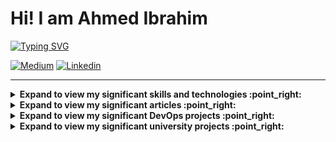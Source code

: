 # Hi! I am Ahmed Ibrahim

[![Typing SVG](https://readme-typing-svg.herokuapp.com?vCenter=true&size=17&width=500&lines=Senior+Software+Engineer;BEng+from+Cairo+University;Top+10+of+Class+2022;The+less,+the+better)](https://git.io/typing-svg) 

<div style="display:inline-block">
<a href="https://medium.com/@a.ibrahim.abdellatif"><img alt="Medium" src="https://img.shields.io/badge/Medium-12100E?style=for-the-badge&logo=medium&logoColor=white"></a>
<a href="https://www.linkedin.com/in/ahmed-ibrahim-abdellatif/"><img alt="Linkedin" src="https://img.shields.io/badge/linkedin-%230077B5.svg?style=for-the-badge&logo=linkedin&logoColor=white"></a>
</div>

<hr>

<details>
<summary><b> Expand to view my significant skills and technologies :point_right:</b></summary> </br>
<div style="display:inline-block">
    <img alt="AWS" src="https://img.shields.io/badge/AWS-%23FF9900.svg?style=for-the-badge&logo=amazon-aws&logoColor=white"/>
    <img alt="CircleCI" src="https://img.shields.io/badge/circle%20ci-%23161616.svg?style=for-the-badge&logo=circleci&logoColor=white"/>
    <img alt="Ansible" src="https://img.shields.io/badge/ansible-%231A1918.svg?style=for-the-badge&logo=ansible&logoColor=white"/>
    <img alt="Prometheus" src="https://img.shields.io/badge/Prometheus-E6522C?style=for-the-badge&logo=Prometheus&logoColor=white"/>
    <img alt="Docker" src="https://img.shields.io/badge/docker-%230db7ed.svg?style=for-the-badge&logo=docker&logoColor=white"/>
    <br><br>
    <img alt="SpringBoot" src="https://img.shields.io/badge/spring-%236DB33F.svg?style=for-the-badge&logo=spring&logoColor=white"/>
    <img alt="Java" src="https://img.shields.io/badge/java-%23ED8B00.svg?style=for-the-badge&logo=java&logoColor=white" />
    <img alt="Go" src="https://img.shields.io/badge/go-%2300ADD8.svg?style=for-the-badge&logo=go&logoColor=white" />
    <img alt="Bash" src="https://img.shields.io/badge/shell_script-%23121011.svg?style=for-the-badge&logo=gnu-bash&logoColor=white" />
    <img alt="NodeJS" src="https://img.shields.io/badge/node.js-%2343853D.svg?style=for-the-badge&logo=node-dot-js&logoColor=white"/>
    <img alt="Express.js" src="https://img.shields.io/badge/express.js-%23404d59.svg?style=for-the-badge&logo=express&logoColor=%2361DAFB"/>
    <img alt="JavaScript" src="https://img.shields.io/badge/javascript-%23323330.svg?style=for-the-badge&logo=javascript&logoColor=%23F7DF1E"/>
    <img alt="C++" src="https://img.shields.io/badge/c++-%2300599C.svg?style=for-the-badge&logo=c%2B%2B&logoColor=white"/>
    <img alt="Python" src="https://img.shields.io/badge/python-%2314354C.svg?style=for-the-badge&logo=python&logoColor=white"/>

</div>
</details>

<!-- start articles section -->

<details>
<summary><b> Expand to view my significant articles :point_right:</b></summary> </br>
<table>
  <thead>
    <tr>
      <th>Title</th>
      <th>Description</th>
      <th>Keywords</th>
    </tr>
  </thead>
  <tbody>
    <tr>
      <td><a href='https://medium.com/@a.ibrahim.abdellatif/from-chaos-to-clarity-monitoring-your-spring-boot-app-aa85bb500d4d'>From Chaos to Clarity: Monitoring Your Spring Boot App</a></td>
      <td>Implementing custom metrics in Spring Boot, scraping them using Prometheus, and visualizing them using Grafana.</td>
      <td>Spring Boot, Prometheus, Grafana, AOP, Observaility</td>
    </tr>
    <tr>
      <td><a href='https://medium.com/@a.ibrahim.abdellatif/my-take-on-web-scalability-for-startup-engineers-summary-and-book-review-bb92fefeeaf7'>My Take on Web Scalability for Startup Engineers — Summary and Book Review</a></td>
      <td>A summary of the most important points in a way that gives you a good background to fearlessly tackle web scalability.</td>
      <td>Scalability, System Design, Cloud</td>
    </tr>
  </tbody>
</table>
</details>

<!-- start DevOps projects section -->

<details>
<summary><b> Expand to view my significant DevOps projects :point_right:</b></summary> </br>
<table>
  <thead>
    <tr>
      <th>Project Name</th>
      <th>Skills used</th>
      <th>Description</th>
    </tr>
  </thead>
  <tbody>
    <tr>
      <td><a href='https://github.com/ahmed-ibrahim-99/CICD-Advanced-Cloud-DevOps-Nanodegree-Project'>CI/CD Project - Udacity's Advanced Cloud DevOps Nanodegree Project</a></td>
      <td>AWS, AWS-CLI, CloudFormation, CircleCI, Ansible, Prometheus</td>
      <td>CI/CD Pipeline using CircleCi, IaC using AWS CloudFormation, Configuration using Ansible, Monitoring and Alerting using Prometheus</td>
    </tr>
    <tr>
      <td><a href='https://github.com/ahmed-ibrahim-99/IaC-Advanced-Cloud-DevOps-Nanodegree-Project'>IaC Project - Udacity's Advanced Cloud DevOps Nanodegree Project</a></td>
      <td>AWS, AWS-CLI, CloudFormation, Bash, Cloud Architecture Design</td>
      <td>IaC using AWS CloudFormation to deploy a highly available web app.</td>
    </tr>
  </tbody>
</table>
</details>

<!-- end DevOps projects section -->

<!-- start university projects section -->

<details>
<summary><b> Expand to view my significant university projects :point_right:</b></summary> </br>
<table>
  <thead>
    <tr>
      <th>Project Name</th>
      <th>Skills used</th>
      <th>Description</th>
    </tr>
  </thead>
  <tbody>
    <tr>
      <td><a href='https://github.com/ahmed-ibrahim-99/RSA-CryptoSystem'>RSA CryptoSystem</a></td>
      <td>Python, Numpy, Matplotlib</td>
      <td>Implementation of RSA cryptosystem showing the encryption and decryption algorithms as well as the possible attacks</td>
    </tr>
    <tr>
      <td><a href='https://github.com/ahmed-ibrahim-99/LicensePlateRecognition'>License Plate Recognition</a></td>
      <td>Python, Numpy, Scikit-Image, Scipy, Opencv, Pytesseract</td>
      <td>Image Processing project - detecting license plate and applying OCR on it</td>
    </tr>
    <tr>      
     <td><a href='https://github.com/ahmed-ibrahim-99/Mini-Compiler'>Mini Compiler</a></td>
     <td>Bison, Flex, C-Language</td>
     <td>A mini compiler for a simple programming langauge</td>
    </tr>
    <tr>
      <td><a href='https://github.com/ahmed-ibrahim-99/BallCoaster-GameEngineProject'>Ball Coaster</a></td>
      <td>C++, OpenGL</td>
      <td>Computer graphics project - creating a game engine and using it to create a simple 3D game</td>
    </tr>
    <tr>
     <td><a href='https://github.com/ahmed-ibrahim-99/Space-Shapes'>Space Shapes</a></td>
     <td>Assembly Language</td>
     <td>A simple arcade game designed from A to Z by me and implemented 100% using Assembly</td>
    </tr>
  </tbody>
</table>
</details>
<!-- end university projects section -->
</br>
